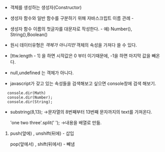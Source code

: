 * 객체를 생성하는 생성자(Constructor)

* 생성자 함수와 일반 함수를 구분하기 위해 자바스크립트 이름 관례 - 

* 생성자 함수 이름의 첫글자를 대문자로 작성한다. - 예) Number(), String(),Boolean()

* 원시 데이터유형은 *객체가 아니지만*  객체의 속성을 가져다 쓸 수 있다.

* [ttw.length - 1] 을 하면 시작값은 0 부터 이기때문에, -1을 하면 마지막 값을 빼온다.

* null,undefined 는 객체가 아니다.

* javascript가 갖고 있는 속성들을 검색해보고 싶으면 console창에 검색 해보기.
```javas
  console.dir(Math)
  console.dir(Number);
  console.dir(String);
```

* substring(8,13); ->문자열의 8번째부터 13번째 문자까지의 text를 가져온다.

  'one two three'.split(' '); ->내용을 배열로 만듦.
 
1.  push(앞에) , unshift(뒤에) - 삽입
    
    pop(앞에서) , shift(뒤에서) - 빼냄
